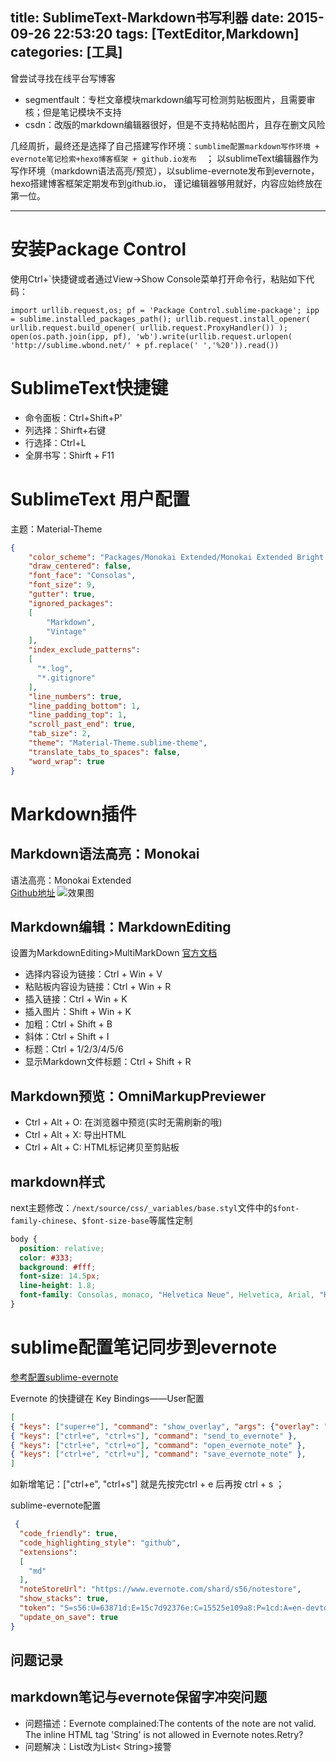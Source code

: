 title: SublimeText-Markdown书写利器
date: 2015-09-26 22:53:20
tags: [TextEditor,Markdown]
categories: [工具]
---

曾尝试寻找在线平台写博客

* segmentfault：专栏文章模块markdown编写可检测剪贴板图片，且需要审核；但是笔记模块不支持
* csdn：改版的markdown编辑器很好，但是不支持粘帖图片，且存在删文风险 

几经周折，最终还是选择了自己搭建写作环境：`sumblime配置markdown写作环境 + evernote笔记检索+hexo博客框架 + github.io发布  `；
以sublimeText编辑器作为写作环境（markdown语法高亮/预览），以sublime-evernote发布到evernote，hexo搭建博客框架定期发布到github.io，
谨记编辑器够用就好，内容应始终放在第一位。

- - -
<!-- more -->

# 安装Package Control

使用Ctrl+`快捷键或者通过View->Show Console菜单打开命令行，粘贴如下代码：

`import urllib.request,os; pf = 'Package Control.sublime-package'; ipp = sublime.installed_packages_path(); urllib.request.install_opener( urllib.request.build_opener( urllib.request.ProxyHandler()) ); open(os.path.join(ipp, pf), 'wb').write(urllib.request.urlopen( 'http://sublime.wbond.net/' + pf.replace(' ','%20')).read())`

# SublimeText快捷键

- 命令面板：Ctrl+Shift+P'
- 列选择：Shirft+右键
- 行选择：Ctrl+L
- 全屏书写：Shirft + F11

# SublimeText 用户配置

主题：Material-Theme

```json
{
    "color_scheme": "Packages/Monokai Extended/Monokai Extended Bright.tmTheme",
    "draw_centered": false,
    "font_face": "Consolas",
    "font_size": 9,
    "gutter": true,
    "ignored_packages":
    [
        "Markdown",
        "Vintage"
    ],
    "index_exclude_patterns":
    [
      "*.log",
      "*.gitignore"
    ],
    "line_numbers": true,
    "line_padding_bottom": 1,
    "line_padding_top": 1,
    "scroll_past_end": true,
    "tab_size": 2,
    "theme": "Material-Theme.sublime-theme",  
    "translate_tabs_to_spaces": false,
    "word_wrap": true
}
```

# Markdown插件

## Markdown语法高亮：Monokai

语法高亮：Monokai Extended<br>[Github地址](https://github.com/jonschlinkert/sublime-monokai-extended) ![效果图](sublimetext.png)

## Markdown编辑：MarkdownEditing
设置为MarkdownEditing>MultiMarkDown
[官方文档](https://github.com/SublimeText-Markdown/MarkdownEditing#key-bindings)

- 选择内容设为链接：Ctrl + Win + V  
- 粘贴板内容设为链接：Ctrl + Win + R
- 插入链接：Ctrl + Win + K
- 插入图片：Shift + Win + K
- 加粗：Ctrl + Shift + B
- 斜体：Ctrl + Shift + I
- 标题：Ctrl + 1/2/3/4/5/6
- 显示Markdown文件标题：Ctrl + Shift + R

## Markdown预览：OmniMarkupPreviewer

- Ctrl + Alt + O: 在浏览器中预览(实时无需刷新的哦)
- Ctrl + Alt + X: 导出HTML
- Ctrl + Alt + C: HTML标记拷贝至剪贴板

## markdown样式

next主题修改：`/next/source/css/_variables/base.styl`文件中的`$font-family-chinese`、`$font-size-base`等属性定制

```css
body {
  position: relative;
  color: #333;
  background: #fff;
  font-size: 14.5px;
  line-height: 1.8;
  font-family: Consolas, monaco, "Helvetica Neue", Helvetica, Arial, "Hiragino Sans GB", "Microsoft YaHei", STHeiti, "WenQuanYi Micro Hei", sans-serif;
}
```

# sublime配置笔记同步到evernote
[参考配置sublime-evernote](http://www.jianshu.com/p/f5118d466f81/comments/2422205)

Evernote 的快捷键在 Key Bindings——User配置

```json
[
{ "keys": ["super+e"], "command": "show_overlay", "args": {"overlay": "command_palette", "text": "Evernote: "} },
{ "keys": ["ctrl+e", "ctrl+s"], "command": "send_to_evernote" },
{ "keys": ["ctrl+e", "ctrl+o"], "command": "open_evernote_note" },
{ "keys": ["ctrl+e", "ctrl+u"], "command": "save_evernote_note" },
] 
```
如新增笔记：["ctrl+e", "ctrl+s"] 就是先按完ctrl + e 后再按 ctrl + s ；

sublime-evernote配置

```json
 {
  "code_friendly": true,
  "code_highlighting_style": "github",
  "extensions":
  [
    "md"
  ],
  "noteStoreUrl": "https://www.evernote.com/shard/s56/notestore",
  "show_stacks": true,
  "token": "S=s56:U=63871d:E=15c7d92376e:C=15525e109a8:P=1cd:A=en-devtoken:V=2:H=b30896c360f9be6886b610bbb7dc7df3",
  "update_on_save": true
}
```

 
## 问题记录
## markdown笔记与evernote保留字冲突问题  
* 问题描述：Evernote complained:The contents of the note are not valid. The inline HTML tag 'String' is not allowed in Evernote notes.Retry?    
* 问题解决：List<String>改为List< String>接警


